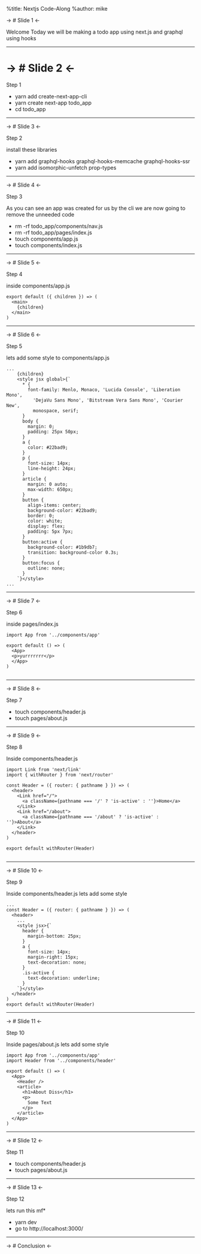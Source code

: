 %title: Nextjs Code-Along
%author: mike


-> # Slide 1 <-

Welcome Today we will be making a todo app using next.js and graphql using hooks

--------------------------------------------------
-> # Slide 2 <-
==============

Step 1

* yarn add create-next-app-cli
* yarn create next-app todo_app
* cd todo_app



-------------------------------------------------
-> # Slide 3  <-

Step 2

install these libraries

* yarn add graphql-hooks graphql-hooks-memcache graphql-hooks-ssr 
* yarn add isomorphic-unfetch prop-types


-------------------------------------------------

-> # Slide 4  <-

Step 3

As you can see an app was created for us by the cli we are now going to remove the unneeded code

* rm -rf todo_app/components/nav.js
* rm -rf todo_app/pages/index.js
* touch components/app.js
* touch components/index.js


-------------------------------------------------

-> # Slide 5  <-

Step 4

inside components/app.js

```
export default ({ children }) => (
  <main>
    {children}
  </main>
)

```

-------------------------------------------------


-> # Slide 6  <-

Step 5

lets add some style to components/app.js

```
...
    {children}
    <style jsx global>{`
      * {
        font-family: Menlo, Monaco, 'Lucida Console', 'Liberation Mono',
          'DejaVu Sans Mono', 'Bitstream Vera Sans Mono', 'Courier New',
          monospace, serif;
      }
      body {
        margin: 0;
        padding: 25px 50px;
      }
      a {
        color: #22bad9;
      }
      p {
        font-size: 14px;
        line-height: 24px;
      }
      article {
        margin: 0 auto;
        max-width: 650px;
      }
      button {
        align-items: center;
        background-color: #22bad9;
        border: 0;
        color: white;
        display: flex;
        padding: 5px 7px;
      }
      button:active {
        background-color: #1b9db7;
        transition: background-color 0.3s;
      }
      button:focus {
        outline: none;
      }
    `}</style>
...
```

-------------------------------------------------

-> # Slide 7  <-

Step 6

inside pages/index.js

```
import App from '../components/app'

export default () => (
  <App>
  <p>yurrrrrrr</p>
  </App>
)


```

-------------------------------------------------

-> # Slide 8  <-

Step 7

* touch components/header.js
* touch pages/about.js


-------------------------------------------------

-> # Slide 9  <-

Step 8

Inside components/header.js

```
import Link from 'next/link'
import { withRouter } from 'next/router'

const Header = ({ router: { pathname } }) => (
  <header>
    <Link href="/">
      <a className={pathname === '/' ? 'is-active' : ''}>Home</a>
    </Link>
    <Link href="/about">
      <a className={pathname === '/about' ? 'is-active' : ''}>About</a>
    </Link>
  </header>
)

export default withRouter(Header)


```

-------------------------------------------------

-> # Slide 10  <-

Step 9


Inside components/header.js lets add some style

```
...
const Header = ({ router: { pathname } }) => (
  <header>
  	...
    <style jsx>{`
      header {
        margin-bottom: 25px;
      }
      a {
        font-size: 14px;
        margin-right: 15px;
        text-decoration: none;
      }
      .is-active {
        text-decoration: underline;
      }
    `}</style>
  </header>
)
export default withRouter(Header)

```


-------------------------------------------------

-> # Slide 11  <-

Step 10

Inside pages/about.js lets add some style

```
import App from '../components/app'
import Header from '../components/header'

export default () => (
  <App>
    <Header />
    <article>
      <h1>About Diss</h1>
      <p> 
      	Some Text 
      </p>
    </article>
  </App>
)
```

-------------------------------------------------

-> # Slide 12  <-

Step 11

* touch components/header.js
* touch pages/about.js


-------------------------------------------------

-> # Slide 13  <-

Step 12

lets run this mf*

* yarn dev
* go to http://localhost:3000/


-------------------------------------------------
-> # Conclusion  <-
